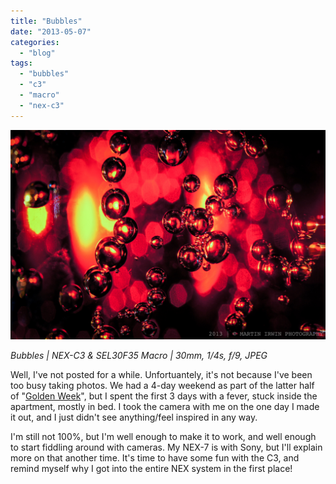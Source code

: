 ```yaml
---
title: "Bubbles"
date: "2013-05-07"
categories: 
  - "blog"
tags: 
  - "bubbles"
  - "c3"
  - "macro"
  - "nex-c3"
---
```


![DSC00062.jpg](/assets/images/2ebb7-dsc00062.jpg)

_Bubbles | NEX-C3 & SEL30F35 Macro | 30mm, 1/4s, f/9, JPEG_

Well, I've not posted for a while. Unfortuantely, it's not because I've been too busy taking photos. We had a 4-day weekend as part of the latter half of "[Golden Week](http://en.wikipedia.org/wiki/Golden_Week_(Japan))", but I spent the first 3 days with a fever, stuck inside the apartment, mostly in bed. I took the camera with me on the one day I made it out, and I just didn't see anything/feel inspired in any way.

I'm still not 100%, but I'm well enough to make it to work, and well enough to start fiddling around with cameras. My NEX-7 is with Sony, but I'll explain more on that another time. It's time to have some fun with the C3, and remind myself why I got into the entire NEX system in the first place!

